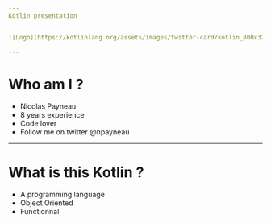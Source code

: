 ```yaml
---
Kotlin presentation


![Logo](https://kotlinlang.org/assets/images/twitter-card/kotlin_800x320.png)

---
```


# Who am I ?

* Nicolas Payneau
* 8 years experience
* Code lover
* Follow me on twitter @npayneau

---

# What is this Kotlin ?

* A programming language
* Object Oriented
* Functionnal
